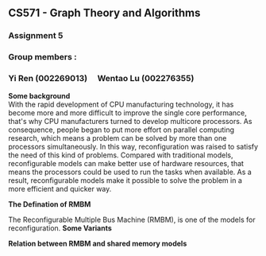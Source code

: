 ## CS571 - Graph Theory and Algorithms
### Assignment 5
### Group members :
### Yi Ren (002269013)&ensp;&ensp;    Wentao Lu (002276355)  

**Some background**  
With the rapid development of CPU manufacturing technology, it has become more and more difficult to improve the single core performance, that's why CPU manufacturers turned to develop multicore processors. As consequence, people began to put more effort on parallel computing research, which means a problem can be solved by more than one processors simultaneously. In this way, reconfiguration was raised to satisfy the need of this kind of problems. Compared with traditional models, reconfigurable models can make better use of hardware resources, that means the processors could be used to run the tasks when available. As a result, reconfigurable models make it possible to solve the problem in a more efficient and quicker way.

**The Defination of RMBM**

The Reconfigurable Multiple Bus Machine (RMBM), is one of the models for reconfiguration.
**Some Variants**

**Relation between RMBM and shared memory models**
